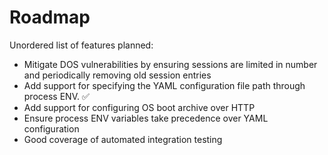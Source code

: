 # Roadmap

Unordered list of features planned:

- Mitigate DOS vulnerabilities by ensuring sessions are limited in number and periodically removing old session entries
- Add support for specifying the YAML configuration file path through process ENV. ✅
- Add support for configuring OS boot archive over HTTP
- Ensure process ENV variables take precedence over YAML configuration
- Good coverage of automated integration testing

